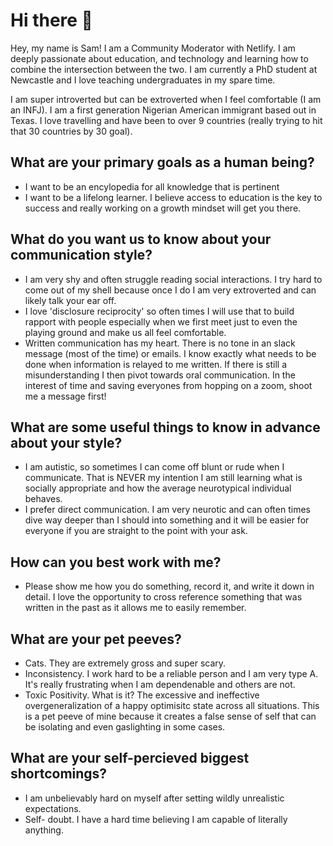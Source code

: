 # Hi there 👋
Hey, my name is Sam! I am a Community Moderator with Netlify. I am deeply passionate about education, and technology and learning how to combine the intersection between the two. I am currently a PhD student at Newcastle and I love teaching undergraduates in my spare time.

I am super introverted but can be extroverted when I feel comfortable (I am an INFJ). I am a first generation Nigerian American immigrant based out in Texas. I love travelling and have been to over 9 countries (really trying to hit that 30 countries by 30 goal).

## What are your primary goals as a human being?
* I want to be an encylopedia for all knowledge that is pertinent
* I want to be a lifelong learner. I believe access to education is the key to success and really working on a growth mindset will get you there.

## What do you want us to know about your communication style?
* I am very shy and often struggle reading social interactions. I try hard to come out of my shell because once I do I am very extroverted and can likely talk your ear off.
* I love 'disclosure reciprocity' so often times I will use that to build rapport with people especially when we first meet just to even the playing ground and make us all feel comfortable.
* Written communication has my heart. There is no tone in an slack message (most of the time) or emails. I know exactly what needs to be done when information is relayed to me written. If there is still a misunderstanding I then pivot towards oral communication. In the interest of time and saving everyones from hopping on a zoom, shoot me a message first!

## What are some useful things to know in advance about your style?
* I am autistic, so sometimes I can come off blunt or rude when I communicate. That is NEVER my intention I am still learning what is socially appropriate and how the average neurotypical individual behaves.
* I prefer direct communication. I am very neurotic and can often times dive way deeper than I should into something and it will be easier for everyone if you are straight to the point with your ask.

## How can you best work with me?
*  Please show me how you do something, record it, and write it down in detail. I love the opportunity to cross reference something that was written in the past as it allows me to easily remember.

## What are your pet peeves?
* Cats. They are extremely gross and super scary.
* Inconsistency. I work hard to be a reliable person and I am very type A. It's really frustrating when I am dependenable and others are not. 
* Toxic Positivity. What is it? The excessive and ineffective overgeneralization of a happy optimisitc state across all situations. This is a pet peeve of mine because it creates a false sense of self that can be isolating and even gaslighting in some cases.

## What are your self-percieved biggest shortcomings?
* I am unbelievably hard on myself after setting wildly unrealistic expectations.
* Self- doubt. I have a hard time believing I am capable of literally anything. 
